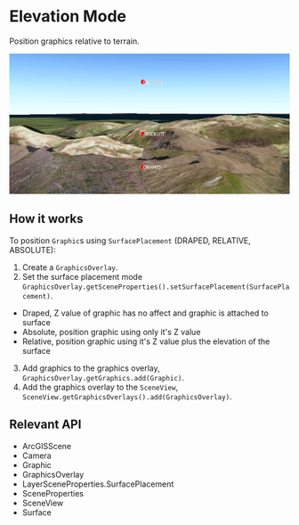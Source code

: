 # Elevation Mode

Position graphics relative to terrain.

![](ElevationMode.png)

## How it works

To position `Graphic`s using `SurfacePlacement` (DRAPED, RELATIVE, ABSOLUTE):


  1. Create a `GraphicsOverlay`.
  2. Set the surface placement mode `GraphicsOverlay.getSceneProperties().setSurfacePlacement(SurfacePlacement)`.
*   Draped, Z value of graphic has no affect and graphic is attached to surface
*   Absolute, position graphic using only it's Z value
*   Relative, position graphic using it's Z value plus the elevation of the surface
  3. Add graphics to the graphics overlay, `GraphicsOverlay.getGraphics.add(Graphic)`.
  4. Add the graphics overlay to the `SceneView`, `SceneView.getGraphicsOverlays().add(GraphicsOverlay)`.


## Relevant API


*   ArcGISScene
*   Camera
*   Graphic
*   GraphicsOverlay
*   LayerSceneProperties.SurfacePlacement
*   SceneProperties
*   SceneView
*   Surface



